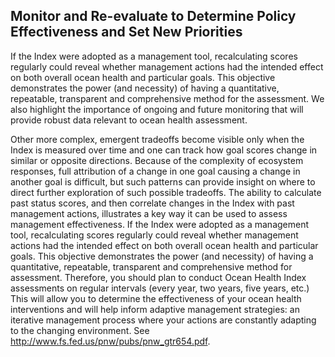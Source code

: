 ## Monitor and Re-evaluate to Determine Policy Effectiveness and Set New Priorities 

If the Index were adopted as a management tool, recalculating scores
regularly could reveal whether management actions had the intended effect on both
overall ocean health and particular goals. This objective demonstrates the power (and necessity) of having a quantitative, repeatable, transparent and comprehensive method for the assessment.
We also highlight the importance of ongoing and future monitoring that will provide robust data relevant to ocean health assessment.


Other more complex, emergent tradeoffs become visible only when the Index is measured over time and one can track how goal scores change in similar or opposite directions. Because of the complexity of ecosystem responses, full attribution of a change in one goal causing a change in another goal is difficult, but such patterns can provide insight on where to direct further exploration of such possible tradeoffs. The ability to calculate past status scores, and then correlate changes in the Index with past management actions, illustrates a key way it can be used to assess management effectiveness. If the Index were adopted as a management tool, recalculating scores regularly could reveal whether management actions had the intended effect on both overall ocean health and particular goals. This objective demonstrates the power (and necessity) of having a quantitative, repeatable, transparent and comprehensive method for assessment. Therefore, you should plan to conduct Ocean Health Index assessments on regular intervals (every year, two years, five years, etc.) This will allow you to determine the effectiveness of your ocean health interventions and will help inform adaptive management strategies: an iterative management process where your actions are constantly adapting to the changing environment. See http://www.fs.fed.us/pnw/pubs/pnw_gtr654.pdf. 
